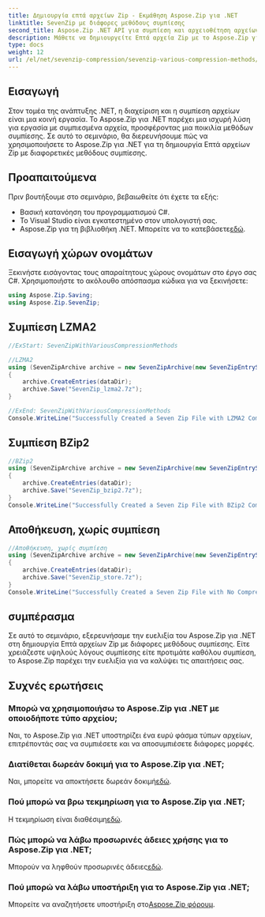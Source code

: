 ```yaml
---
title: Δημιουργία επτά αρχείων Zip - Εκμάθηση Aspose.Zip για .NET
linktitle: SevenZip με διάφορες μεθόδους συμπίεσης
second_title: Aspose.Zip .NET API για συμπίεση και αρχειοθέτηση αρχείων
description: Μάθετε να δημιουργείτε Επτά αρχεία Zip με το Aspose.Zip για .NET χρησιμοποιώντας διαφορετικές μεθόδους συμπίεσης. Εύκολα βήματα για LZMA2, BZip2 και Store (χωρίς συμπίεση).
type: docs
weight: 12
url: /el/net/sevenzip-compression/sevenzip-various-compression-methods/
---
```


## Εισαγωγή

Στον τομέα της ανάπτυξης .NET, η διαχείριση και η συμπίεση αρχείων είναι μια κοινή εργασία. Το Aspose.Zip για .NET παρέχει μια ισχυρή λύση για εργασία με συμπιεσμένα αρχεία, προσφέροντας μια ποικιλία μεθόδων συμπίεσης. Σε αυτό το σεμινάριο, θα διερευνήσουμε πώς να χρησιμοποιήσετε το Aspose.Zip για .NET για τη δημιουργία Επτά αρχείων Zip με διαφορετικές μεθόδους συμπίεσης.

## Προαπαιτούμενα

Πριν βουτήξουμε στο σεμινάριο, βεβαιωθείτε ότι έχετε τα εξής:

- Βασική κατανόηση του προγραμματισμού C#.
- Το Visual Studio είναι εγκατεστημένο στον υπολογιστή σας.
-  Aspose.Zip για τη βιβλιοθήκη .NET. Μπορείτε να το κατεβάσετε[εδώ](https://releases.aspose.com/zip/net/).

## Εισαγωγή χώρων ονομάτων

Ξεκινήστε εισάγοντας τους απαραίτητους χώρους ονομάτων στο έργο σας C#. Χρησιμοποιήστε το ακόλουθο απόσπασμα κώδικα για να ξεκινήσετε:

```csharp
using Aspose.Zip.Saving;
using Aspose.Zip.SevenZip;
```

## Συμπίεση LZMA2

```csharp
//ExStart: SevenZipWithVariousCompressionMethods

//LZMA2
using (SevenZipArchive archive = new SevenZipArchive(new SevenZipEntrySettings(new SevenZipLZMA2CompressionSettings())))
{
    archive.CreateEntries(dataDir);
    archive.Save("SevenZip_lzma2.7z");
}

//ExEnd: SevenZipWithVariousCompressionMethods
Console.WriteLine("Successfully Created a Seven Zip File with LZMA2 Compression");
```

## Συμπίεση BZip2

```csharp
//BZip2
using (SevenZipArchive archive = new SevenZipArchive(new SevenZipEntrySettings(new SevenZipBZip2CompressionSettings())))
{
    archive.CreateEntries(dataDir);
    archive.Save("SevenZip_bzip2.7z");
}
Console.WriteLine("Successfully Created a Seven Zip File with BZip2 Compression");
```

## Αποθήκευση, χωρίς συμπίεση

```csharp
//Αποθήκευση, χωρίς συμπίεση
using (SevenZipArchive archive = new SevenZipArchive(new SevenZipEntrySettings(new SevenZipStoreCompressionSettings())))
{
    archive.CreateEntries(dataDir);
    archive.Save("SevenZip_store.7z");
}
Console.WriteLine("Successfully Created a Seven Zip File with No Compression (Store)");
```

## συμπέρασμα

Σε αυτό το σεμινάριο, εξερευνήσαμε την ευελιξία του Aspose.Zip για .NET στη δημιουργία Επτά αρχείων Zip με διάφορες μεθόδους συμπίεσης. Είτε χρειάζεστε υψηλούς λόγους συμπίεσης είτε προτιμάτε καθόλου συμπίεση, το Aspose.Zip παρέχει την ευελιξία για να καλύψει τις απαιτήσεις σας.

## Συχνές ερωτήσεις

### Μπορώ να χρησιμοποιήσω το Aspose.Zip για .NET με οποιοδήποτε τύπο αρχείου;
Ναι, το Aspose.Zip για .NET υποστηρίζει ένα ευρύ φάσμα τύπων αρχείων, επιτρέποντάς σας να συμπιέσετε και να αποσυμπιέσετε διάφορες μορφές.

### Διατίθεται δωρεάν δοκιμή για το Aspose.Zip για .NET;
 Ναι, μπορείτε να αποκτήσετε δωρεάν δοκιμή[εδώ](https://releases.aspose.com/).

### Πού μπορώ να βρω τεκμηρίωση για το Aspose.Zip για .NET;
 Η τεκμηρίωση είναι διαθέσιμη[εδώ](https://reference.aspose.com/zip/net/).

### Πώς μπορώ να λάβω προσωρινές άδειες χρήσης για το Aspose.Zip για .NET;
 Μπορούν να ληφθούν προσωρινές άδειες[εδώ](https://purchase.aspose.com/temporary-license/).

### Πού μπορώ να λάβω υποστήριξη για το Aspose.Zip για .NET;
 Μπορείτε να αναζητήσετε υποστήριξη στο[Aspose.Zip φόρουμ](https://forum.aspose.com/c/zip/37).
